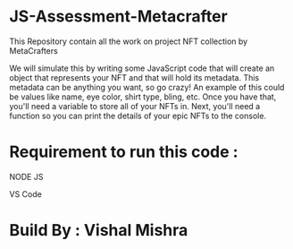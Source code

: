 # JS-Assessment-Metacrafter

This Repository contain all the work on project NFT collection by MetaCrafters

We will simulate this by writing some JavaScript code that will create an object that represents your NFT and that will hold its metadata. This metadata can be anything you want, so go crazy! An example of this could be values like name, eye color, shirt type, bling, etc. Once you have that, you'll need a variable to store all of your NFTs in. Next, you'll need a function so you can print the details of your epic NFTs to the console.


# Requirement to run this code : 

NODE JS 

VS Code


# Build By : Vishal Mishra
